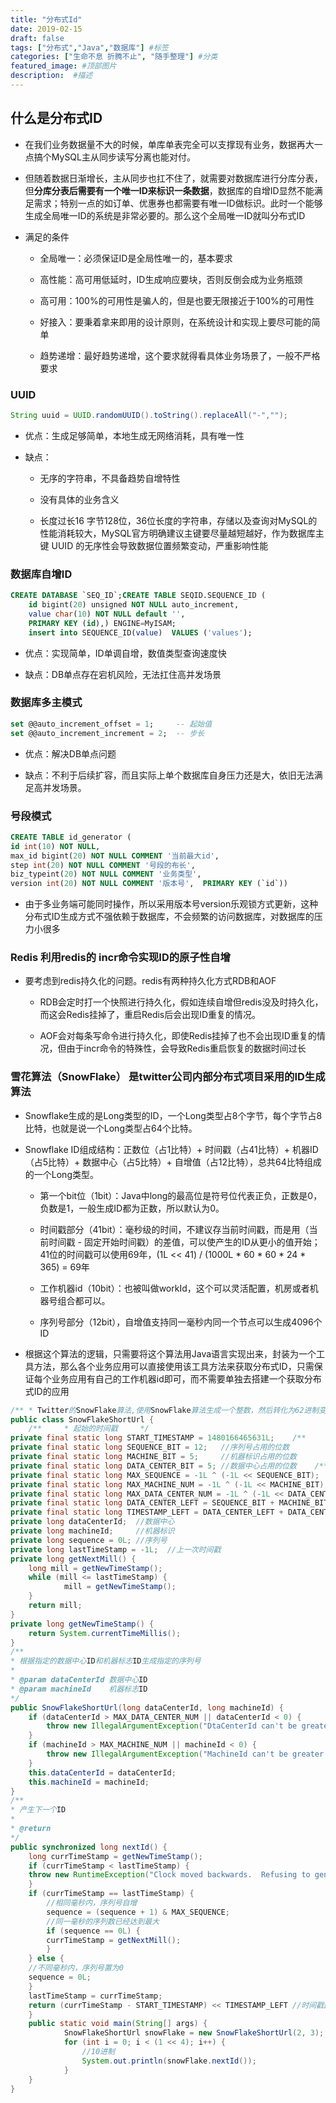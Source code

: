 ```yaml
---
title: "分布式Id"
date: 2019-02-15
draft: false
tags: ["分布式","Java","数据库"] #标签
categories: ["生命不息 折腾不止", "随手整理"] #分类
featured_image: #顶部图片
description:  #描述
---
```


## **什么是分布式ID**

- 在我们业务数据量不大的时候，单库单表完全可以支撑现有业务，数据再大一点搞个MySQL主从同步读写分离也能对付。

- 但随着数据日渐增长，主从同步也扛不住了，就需要对数据库进行分库分表，但**分库分表后需要有一个唯一ID来标识一条数据**，数据库的自增ID显然不能满足需求；特别一点的如订单、优惠券也都需要有唯一ID做标识。此时一个能够生成全局唯一ID的系统是非常必要的。那么这个全局唯一ID就叫分布式ID

- 满足的条件

    + 全局唯一：必须保证ID是全局性唯一的，基本要求

    + 高性能：高可用低延时，ID生成响应要块，否则反倒会成为业务瓶颈

    + 高可用：100%的可用性是骗人的，但是也要无限接近于100%的可用性

    + 好接入：要秉着拿来即用的设计原则，在系统设计和实现上要尽可能的简单

    + 趋势递增：最好趋势递增，这个要求就得看具体业务场景了，一般不严格要求

### **UUID**
~~~java
String uuid = UUID.randomUUID().toString().replaceAll("-",""); 
~~~
- 优点：生成足够简单，本地生成无网络消耗，具有唯一性

- 缺点：

    + 无序的字符串，不具备趋势自增特性

    + 没有具体的业务含义

    + 长度过长16 字节128位，36位长度的字符串，存储以及查询对MySQL的性能消耗较大，MySQL官方明确建议主键要尽量越短越好，作为数据库主键 UUID 的无序性会导致数据位置频繁变动，严重影响性能

### **数据库自增ID**

~~~sql
CREATE DATABASE `SEQ_ID`;CREATE TABLE SEQID.SEQUENCE_ID (    
    id bigint(20) unsigned NOT NULL auto_increment,     
    value char(10) NOT NULL default '',    
    PRIMARY KEY (id),) ENGINE=MyISAM;
    insert into SEQUENCE_ID(value)  VALUES ('values');
~~~

- 优点：实现简单，ID单调自增，数值类型查询速度快

- 缺点：DB单点存在宕机风险，无法扛住高并发场景

### **数据库多主模式**

~~~sql
set @@auto_increment_offset = 1;     -- 起始值
set @@auto_increment_increment = 2;  -- 步长
~~~

- 优点：解决DB单点问题

- 缺点：不利于后续扩容，而且实际上单个数据库自身压力还是大，依旧无法满足高并发场景。

### **号段模式**

~~~sql
CREATE TABLE id_generator (  
id int(10) NOT NULL,  
max_id bigint(20) NOT NULL COMMENT '当前最大id',  
step int(20) NOT NULL COMMENT '号段的布长',  
biz_typeint(20) NOT NULL COMMENT '业务类型',  
version int(20) NOT NULL COMMENT '版本号',  PRIMARY KEY (`id`))
~~~

- 由于多业务端可能同时操作，所以采用版本号version乐观锁方式更新，这种分布式ID生成方式不强依赖于数据库，不会频繁的访问数据库，对数据库的压力小很多

### **Redis** 利用redis的 incr命令实现ID的原子性自增
- 要考虑到redis持久化的问题。redis有两种持久化方式RDB和AOF

    + RDB会定时打一个快照进行持久化，假如连续自增但redis没及时持久化，而这会Redis挂掉了，重启Redis后会出现ID重复的情况。

    + AOF会对每条写命令进行持久化，即使Redis挂掉了也不会出现ID重复的情况，但由于incr命令的特殊性，会导致Redis重启恢复的数据时间过长

### **雪花算法（SnowFlake）** 是twitter公司内部分布式项目采用的ID生成算法

- Snowflake生成的是Long类型的ID，一个Long类型占8个字节，每个字节占8比特，也就是说一个Long类型占64个比特。

- Snowflake ID组成结构：正数位（占1比特）+ 时间戳（占41比特）+ 机器ID（占5比特）+ 数据中心（占5比特）+ 自增值（占12比特），总共64比特组成的一个Long类型。

    + 第一个bit位（1bit）：Java中long的最高位是符号位代表正负，正数是0，负数是1，一般生成ID都为正数，所以默认为0。

    + 时间戳部分（41bit）：毫秒级的时间，不建议存当前时间戳，而是用（当前时间戳 - 固定开始时间戳）的差值，可以使产生的ID从更小的值开始；41位的时间戳可以使用69年，(1L << 41) / (1000L * 60 * 60 * 24 * 365) = 69年

    + 工作机器id（10bit）：也被叫做workId，这个可以灵活配置，机房或者机器号组合都可以。

    + 序列号部分（12bit），自增值支持同一毫秒内同一个节点可以生成4096个ID

- 根据这个算法的逻辑，只需要将这个算法用Java语言实现出来，封装为一个工具方法，那么各个业务应用可以直接使用该工具方法来获取分布式ID，只需保证每个业务应用有自己的工作机器id即可，而不需要单独去搭建一个获取分布式ID的应用

~~~java
/** * Twitter的SnowFlake算法,使用SnowFlake算法生成一个整数，然后转化为62进制变成一个短地址URL * * https://github.com/beyondfengyu/SnowFlake */
public class SnowFlakeShortUrl {    
    /**     * 起始的时间戳     */    
private final static long START_TIMESTAMP = 1480166465631L;    /**     * 每一部分占用的位数     */    
private final static long SEQUENCE_BIT = 12;   //序列号占用的位数    
private final static long MACHINE_BIT = 5;     //机器标识占用的位数    
private final static long DATA_CENTER_BIT = 5; //数据中心占用的位数    /**     * 每一部分的最大值     */    
private final static long MAX_SEQUENCE = -1L ^ (-1L << SEQUENCE_BIT);    
private final static long MAX_MACHINE_NUM = -1L ^ (-1L << MACHINE_BIT);    
private final static long MAX_DATA_CENTER_NUM = -1L ^ (-1L << DATA_CENTER_BIT);    /**     * 每一部分向左的位移     */    private final static long MACHINE_LEFT = SEQUENCE_BIT;    
private final static long DATA_CENTER_LEFT = SEQUENCE_BIT + MACHINE_BIT;   
private final static long TIMESTAMP_LEFT = DATA_CENTER_LEFT + DATA_CENTER_BIT;    
private long dataCenterId;  //数据中心    
private long machineId;     //机器标识    
private long sequence = 0L; //序列号    
private long lastTimeStamp = -1L;  //上一次时间戳    
private long getNextMill() {        
    long mill = getNewTimeStamp();       
    while (mill <= lastTimeStamp) {         
            mill = getNewTimeStamp();       
    }      
    return mill;   
}    
private long getNewTimeStamp() {        
    return System.currentTimeMillis();    
}    
/**     
* 根据指定的数据中心ID和机器标志ID生成指定的序列号     
*    
* @param dataCenterId 数据中心ID     
* @param machineId    机器标志ID     
*/    
public SnowFlakeShortUrl(long dataCenterId, long machineId) {  
    if (dataCenterId > MAX_DATA_CENTER_NUM || dataCenterId < 0) {        
        throw new IllegalArgumentException("DtaCenterId can't be greater than MAX_DATA_CENTER_NUM or less than 0！");     
    }      
    if (machineId > MAX_MACHINE_NUM || machineId < 0) {        
        throw new IllegalArgumentException("MachineId can't be greater than MAX_MACHINE_NUM or less than 0！");    
    }     
    this.dataCenterId = dataCenterId;     
    this.machineId = machineId;  
}  
/**     
* 产生下一个ID     
*     
* @return     
*/    
public synchronized long nextId() {        
    long currTimeStamp = getNewTimeStamp();       
    if (currTimeStamp < lastTimeStamp) {       
    throw new RuntimeException("Clock moved backwards.  Refusing to generate id");   
    }      
    if (currTimeStamp == lastTimeStamp) {      
        //相同毫秒内，序列号自增          
        sequence = (sequence + 1) & MAX_SEQUENCE;        
        //同一毫秒的序列数已经达到最大       
        if (sequence == 0L) {           
        currTimeStamp = getNextMill();       
        }     
    } else {        
    //不同毫秒内，序列号置为0     
    sequence = 0L;     
    }     
    lastTimeStamp = currTimeStamp;        
    return (currTimeStamp - START_TIMESTAMP) << TIMESTAMP_LEFT //时间戳部分                | dataCenterId << DATA_CENTER_LEFT       //数据中心部分                | machineId << MACHINE_LEFT             //机器标识部分                | sequence;                             //序列号部分  
    }       
    public static void main(String[] args) {    
            SnowFlakeShortUrl snowFlake = new SnowFlakeShortUrl(2, 3);    
            for (int i = 0; i < (1 << 4); i++) {       
                //10进制        
                System.out.println(snowFlake.nextId());  
            }   
    }
}
~~~